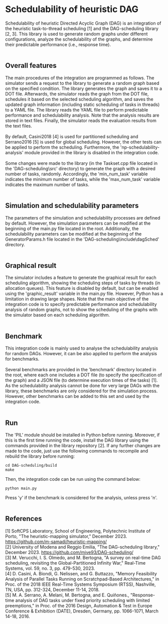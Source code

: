 # Schedulability of heuristic DAG
Schedulability of heuristic Directed Acyclic Graph (DAG) is an integration of the heuristic task-to-thread scheduling [1] and the DAG-scheduling library [2, 3]. This library is used to generate random graphs under different configurations, analyze the schedulability of the graphs, and determine their predictable performance (i.e., response time).
<br/>
<br/>
## Overall features
The main procedures of the integration are programmed as follows. The simulator sends a request to the library to generate a random graph based on the specified condition. The library generates the graph and saves it to a DOT file. Afterwards, the simulator reads the graph from the DOT file, schedules it based on the selected scheduling algorithm, and saves the updated graph information (including static scheduling of tasks in threads) to a YAML file. The library reads the YAML file to perform predictable performance and schedulability analysis. Note that the analysis results are stored in text files. Finally, the simulator reads the evaluation results from the text files.
<br/>
<br/>
By default, Casini2018 [4] is used for partitioned scheduling and Serrano2016 [5] is used for global scheduling. However, the other tests can be applied to perform the scheduling. Furthermore, the 'np-schedulability-analysis' module provided in the library is disabled in the integration code.
<br/>
<br/>
Some changes were made to the library (in the Taskset.cpp file located in the 'DAG-scheduling\src' directory) to generate the graph with a desired number of tasks, randomly. Accordingly, the 'min_num_task' variable indicates the minimum number of tasks, while the 'max_num_task' variable indicates the maximum number of tasks.
<br/>
<br/>
## Simulation and schedulability parameters
The parameters of the simulation and schedulability processes are defined by default. However, the simulation parameters can be modified at the beginning of the main.py file located in the root. Additionally, the schedulability parameters can be modified at the beginning of the GeneratorParams.h file located in the 'DAG-scheduling\include\dagSched' directory.
<br/>
<br/>
## Graphical result
The simulator includes a feature to generate the graphical result for each scheduling algorithm, showing the scheduling steps of tasks by threads (in allocation queues). This feature is disabled by default, but can be enabled using the 'graphic_result' variable in the main.py file. However, Python has a limitation in drawing large shapes. Note that the main objective of the integration code is to specify predictable performance and schedulability analysis of random graphs, not to show the scheduling of the graphs with the simulator based on each scheduling algorithm.
<br/>
<br/>
## Benchmark
This integration code is mainly used to analyse the schedulability analysis for random DAGs. However, it can be also applied to perform the analysis for benchmarks.
<br/>
<br/>
Several benchmarks are provided in the 'benchmark' directory located in the root, where each one includes a DOT file (to specify the specification of the graph) and a JSON file (to determine execution times of the tasks) [1]. As the schedulability analysis cannot be done for very large DAGs with the library, these benchmarks are only considered for the simulation process. However, other benchmarks can be added to this set and used by the integration code.
<br/>
<br/>
## Run
The 'PIL' module should be installed in Python before running. Moreover, if this is the first time running the code, install the DAG library using the commands provided in the library repository [2]. If any further changes are made to the code, just use the following commands to recompile and rebuild the library before running:
```
cd DAG-scheduling/build
make
```
Then, the integration code can be run using the command below:
```
python main.py
```
Press 'y' if the benchmark is considered for the analysis, unless press 'n'.
<br/>
<br/>
## References
[1] SoftCPS Laboratory, School of Engineering, Polytechnic Institute of Porto, "The heuristic-mapping simulator," December 2023. https://github.com/m-samadi/heuristic-mapping/
<br/>
[2] University of Modena and Reggio Emilia, "The DAG-scheduling library," December 2023. https://github.com/mive93/DAG-scheduling/
<br/>
[3] M. Verucchi, I. S. Olmedo, and M. Bertogna, "A survey on real-time DAG scheduling, revisiting the Global-Partitioned Infinity War," Real-Time Systems, vol. 59, no. 3, pp. 479-530, 2023.
<br/>
[4] D. Casini, A. Biondi, G. Nelissen, and G. Buttazzo, "Memory Feasibility Analysis of Parallel Tasks Running on Scratchpad-Based Architectures," in Proc. of the 2018 IEEE Real-Time Systems Symposium (RTSS), Nashville, TN, USA, pp. 312-324, December 11-14, 2018.
<br/>
[5] M. A. Serrano, A. Melani, M. Bertogna, and E. Quiñones., "Response-time analysis of DAG tasks under fixed priority scheduling with limited preemptions," in Proc. of the 2016 Design, Automation & Test in Europe Conference & Exhibition (DATE), Dresden, Germany, pp. 1066-1071, March 14-18, 2016.
